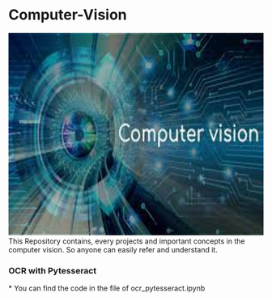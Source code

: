 # Computer-Vision
<img src = "assets/computer_vision.jpeg" width = "700" height = "400"/>
This Repository contains, every projects and important concepts in the computer vision. So anyone can easily refer and understand it.

<h3> OCR with Pytesseract </h3>
*  You can find the code in the file of ocr_pytesseract.ipynb

